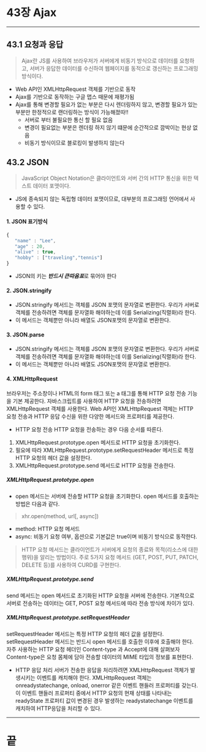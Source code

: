 # 43장 Ajax

---

## 43.1 요청과 응답
> Ajax란 JS를 사용하여 브라우저가 서버에게 비동기 방식으로 데이터를 요청하고, 서버가 응답한 데이터를 수신하여 웹페이지를 동적으로 갱신하는 프로그래밍 방식이다.
- Web API인 XMLHttpRequest 객체를 기반으로 동작
- Ajax를 기반으로 동작하는 구글 맵스 때문에 재평가됨
- Ajax를 통해 변경할 필요가 없는 부분은 다시 렌더링하지 않고, 변경할 필요가 있는 부분만 한정적으로 랜더링하는 방식이 가능해졌따!!
  - 서버로 부터 불필요한 통신 할 필요 없음
  - 변경이 필요없는 부분은 렌더링 하지 않기 떄문에 순간적으로 깜박이는 현상 없음
  - 비동기 방식이므로 블로킹이 발생하지 않는다

## 43.2 JSON
> JavaScript Object Notation은 클라이언트와 서버 간의 HTTP 통신을 위한 텍스트 데이터 포맷이다.
- JS에 종속되지 않는 독립형 데이터 포맷이므로, 대부분의 프로그래밍 언어에서 사용할 수 있다.

#### 1. JSON 표기방식
```js
{
   "name" : "Lee",
   "age" : 20,
   "alive" : true,
   "hobby" : ["traveling","tennis"]
}
```
- JSON의 키는 ***반드시 큰따옴표***로 묶어야 한다

#### 2. JSON.stringify
- JSON.stringify 메서드는 객체를 JSON 포맷의 문자열로 변환한다. 우리가 서버로 객체를 전송하려면 객체를 문자열화 해야하는데 이를 Serializing(직렬화)라 한다.
- 이 메서드는 객체뿐만 아니라 배열도 JSON포맷의 문자열로 변환한다.

#### 3. JSON.parse
- JSON.stringify 메서드는 객체를 JSON 포맷의 문자열로 변환한다. 우리가 서버로 객체를 전송하려면 객체를 문자열화 해야하는데 이를 Serializing(직렬화)라 한다.
- 이 메서드는 객체뿐만 아니라 배열도 JSON포맷의 문자열로 변환한다.

#### 4. XMLHttpRequest
브라우저는 주소창이나 HTML의 form 태그 또는 a 태그를 통해 HTTP 요청 전송 기능을 기본 제공한다. 자바스크립트를 사용하여 HTTP 요청을 전송하려면 XMLHttpRequest 객체를 사용한다. Web API인 XMLHttpRequest 객체는 HTTP 요청 전송과 HTTP 응답 수신을 위한 다양한 메서드와 프로퍼티를 제공한다.

- HTTP 요청 전송
HTTP 요청을 전송하는 경우 다음 순서를 따른다.
1. XMLHttpRequest.prototype.open 메서드로 HTTP 요청을 초기화한다.
2. 필요에 따라 XMLHttpRequest.prototype.setRequestHeader 메서드로 특정 HTTP 요청의 헤더 값을 설정한다.
3. XMLHttpRequest.prototype.send 메서드로 HTTP 요청을 전송한다.

##### XMLHttpRequest.prototype.open
  -  open 메서드는 서버에 전송할 HTTP 요청을 초기화한다. open 메서드를 호출하는 방법은 다음과 같다.
   > xhr.open(method, url[, async])

 - method: HTTP 요청 메서드
 - async: 비동기 요청 여부, 옵션으로 기본값은 true이며 비동기 방식으로 동작한다.

 > HTTP 요청 메서드는 클라이언트가 서버에게 요청의 종료와 목적(리소스에 대한 행위)을 알리는 방법이다.
   주로 5가지 요청 메서드 (GET, POST, PUT, PATCH, DELETE 등)를 사용하여 CURD를 구현한다.

##### XMLHttpRequest.prototype.send
   send 메서드는 open 메서드로 초기화된 HTTP 요청을 서버에 전송한다. 기본적으로 서버로 전송하는 데이터는 GET, POST 요청 메서드에 따라 전송 방식에 차이가 있다.

##### XMLHttpRequest.prototype.setRequestHeader
   setRequestHeader 메서드는 특정 HTTP 요청의 헤더 값을 설정한다. setRequestHeader 메서드는 반드시 open 메서드를 호출한 이후에 호출해야 한다. 자주 사용하는 HTTP 요청 헤더인 Content-type 과 Accept에 대해 살펴보자
Content-type은 요청 몸체에 담아 전송할 데이터의 MIME 타입의 정보를 표현한다.

- HTTP 응답 처리
서버가 전송한 응답을 처리하려면 XMLHttpRequest 객체가 발생시키는 이벤트를 캐치해야 한다. XMLHttpRequest 객체는 onreadystatechange, onload, onerror 같은 이벤트 핸들러 프로퍼티를 갖는다. 이 이벤트 핸들러 프로퍼티 중에서 HTTP 요청의 현재 상태를 나타내는 readyState 프로퍼티 값이 변경된 경우 발생하는 readystatechange 이벤트를 캐치하여 HTTP응답을 처리할 수 있다.

---
# 끝